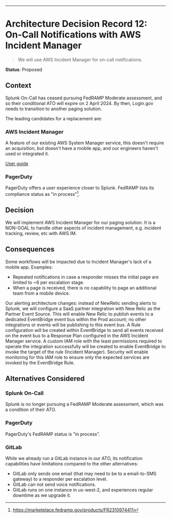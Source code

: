 ---

# Architecture Decision Record 12: On-Call Notifications with AWS Incident Manager

> We will use AWS Incident Manager for on-call notifications.

__Status__: Proposed

## Context

Splunk On-Call has ceased pursuing FedRAMP Moderate assessment, and so their
conditional ATO will expire on 2 April 2024. By then, Login.gov needs to
transition to another paging solution.

The leading candidates for a replacement are:

### AWS Incident Manager

A feature of our existing AWS System Manager service, this doesn't require an
acquisition, but doesn't have a mobile app, and our engineers haven't used or
integrated it.

[User guide](https://docs.aws.amazon.com/incident-manager/latest/userguide/what-is-incident-manager.html)

### PagerDuty

PagerDuty offers a user experience closer to Splunk. FedRAMP lists its
compliance status as "in process"[^1].

[^1]: https://marketplace.fedramp.gov/products/FR2310974411

## Decision

We will implement AWS Incident Manager for our paging solution. It is a NON-GOAL
to handle other aspects of incident management, e.g. incident tracking, review,
etc with AWS IM.

## Consequences

Some workflows will be impacted due to Incident Manager's lack of a mobile app. Examples:

* Repeated notifications in case a responder misses the initial page are limited
  to ~6 per escalation stage.
* When a page is received, there is no capability to page an additional team
  from a mobile device.

Our alerting architecture changes: instead of NewRelic sending alerts to Splunk,
we will configure a SaaS partner integration with New Relic as the Partner Event
Source. This will enable New Relic to publish events to a dedicated EventBridge
event bus within the Prod account; no other integrations or events will be
publishing to this event bus. A Rule configuration will be created within
EventBridge to send all events received on the event bus to a Response Plan
configured in the AWS Incident Manager service. A custom IAM role with the least
permissions required to operate the integration successfully will be created to
enable EventBridge to invoke the target of the rule (Incident Manager). Security
will enable monitoring for this IAM role to ensure only the expected services
are invoked by the EventBridge Rule.

## Alternatives Considered

### Splunk On-Call

Splunk is no longer pursuing a FedRAMP Moderate assessment, which was a condition of their ATO.

### PagerDuty

PagerDuty's FedRAMP status is "in process".

### GitLab

While we already run a GitLab instance in our ATO, its notification capabilities
have limitations compared to the other alternatives:

* GitLab only sends one email (that may need to be to a email-to-SMS gateway) to a responder per escalation level.
* GitLab can not send voice notifications.
* GitLab runs on one instance in us-west-2, and experiences regular downtime as we upgrade it.

